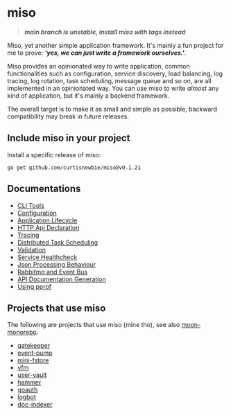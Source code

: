 # miso

> **_main branch is unstable, install miso with tags instead_**

Miso, yet another simple application framework. It's mainly a fun project for me to prove: **_'yes, we can just write a framework ourselves.'_**.

Miso provides an opinionated way to write application, common functionalities such as configuration, service discovery, load balancing, log tracing, log rotation, task scheduling, message queue and so on, are all implemented in an opinionated way. You can use miso to write _almost_ any kind of application, but it's mainly a backend framework.

The overall target is to make it as small and simple as possible, backward compatibility may break in future releases.

## Include miso in your project

Install a specific release of miso:

```
go get github.com/curtisnewbie/miso@v0.1.21
```

## Documentations

- [CLI Tools](./doc/tools.md)
- [Configuration](./doc/config.md)
- [Application Lifecycle](./doc/lifecycle.md)
- [HTTP Api Declaration](./doc/web.md)
- [Tracing](./doc/trace.md)
- [Distributed Task Scheduling](./doc/dtask.md)
- [Validation](./doc/validate.md)
- [Service Healthcheck](./doc/health.md)
- [Json Processing Behaviour](./doc/json.md)
- [Rabbitmq and Event Bus](./doc/rabbitmq.md)
- [API Documentation Generation](./doc/api_doc_gen.md)
- [Using pprof](./doc/pprof.md)

## Projects that use miso

The following are projects that use miso (mine tho), see also [moon-monorepo](https://github.com/curtisnewbie/moon-monorepo).

- [gatekeeper](https://github.com/curtisnewbie/gatekeeper)
- [event-pump](https://github.com/curtisnewbie/event-pump)
- [mini-fstore](https://github.com/curtisnewbie/mini-fstore)
- [vfm](https://github.com/curtisnewbie/vfm)
- [user-vault](https://github.com/curtisnewbie/user-vault)
- [hammer](https://github.com/curtisnewbie/hammer)
- [goauth](https://github.com/curtisnewbie/goauth)
- [logbot](https://github.com/curtisnewbie/logbot)
- [doc-indexer](https://github.com/curtisnewbie/doc-indexer)
